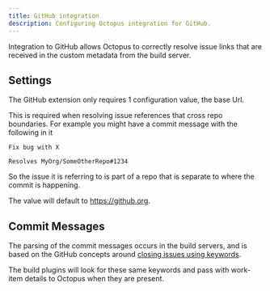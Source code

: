 ```yaml
---
title: GitHub integration
description: Configuring Octopus integration for GitHub.
---
```


Integration to GitHub allows Octopus to correctly resolve issue links that are received in the custom metadata from the build server.

## Settings

The GitHub extension only requires 1 configuration value, the base Url. 

This is required when resolving issue references that cross repo boundaries. For example you might have a commit message with the following in it

```
Fix bug with X

Resolves MyOrg/SomeOtherRepo#1234
```

So the issue it is referring to is part of a repo that is separate to where the commit is happening.

The value will default to https://github.org.

## Commit Messages

The parsing of the commit messages occurs in the build servers, and is based on the GitHub concepts around [closing issues using keywords](https://help.github.com/en/articles/closing-issues-using-keywords).

The build plugins will look for these same keywords and pass with work-item details to Octopus when they are present.


